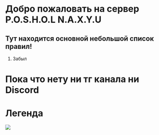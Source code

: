 # Добро пожаловать на сервер P.O.S.H.O.L  N.A.X.Y.U

## Тут находится основной небольшой список правил!

1. Забыл

# Пока что нету ни тг канала ни Discord


# Легенда
![](https://i.imgur.com/a/w18ZLUf)
